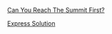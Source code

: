 [Can You Reach The Summit First?](https://fivethirtyeight.com/features/can-you-reach-the-summit-first/)

[Express Solution](https://github.com/HumanRickshaw/Riddler/blob/master/2020.09.11/2020.09.11%20Express.pdf)
